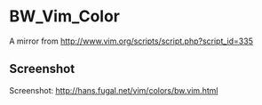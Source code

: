 # BW_Vim_Color
A mirror from http://www.vim.org/scripts/script.php?script_id=335

## Screenshot
Screenshot: http://hans.fugal.net/vim/colors/bw.vim.html
